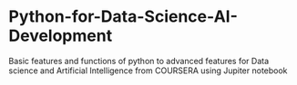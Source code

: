 # Python-for-Data-Science-AI-Development
Basic features and functions of python to advanced features for Data science and Artificial Intelligence from COURSERA using Jupiter notebook 
